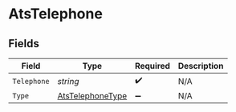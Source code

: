 # AtsTelephone


## Fields

| Field                                                           | Type                                                            | Required                                                        | Description                                                     |
| --------------------------------------------------------------- | --------------------------------------------------------------- | --------------------------------------------------------------- | --------------------------------------------------------------- |
| `Telephone`                                                     | *string*                                                        | :heavy_check_mark:                                              | N/A                                                             |
| `Type`                                                          | [AtsTelephoneType](../../Models/Components/AtsTelephoneType.md) | :heavy_minus_sign:                                              | N/A                                                             |